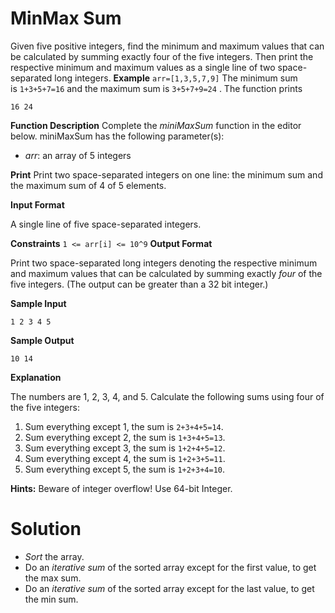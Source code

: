 # MinMax Sum
Given five positive integers, find the minimum and maximum values that can be calculated by summing exactly four of the five integers. Then print the respective minimum and maximum values as a single line of two space-separated long integers.
**Example**
`arr=[1,3,5,7,9]`
The minimum sum is `1+3+5+7=16` and the maximum sum is `3+5+7+9=24` . The function prints

```
16 24
```

**Function Description**
Complete the _miniMaxSum_ function in the editor below.
miniMaxSum has the following parameter(s):
- _arr_: an array of 5 integers

**Print**
Print two space-separated integers on one line: the minimum sum and the maximum sum of 4 of 5 elements.

**Input Format**

A single line of five space-separated integers.

**Constraints**
`1 <= arr[i] <= 10^9`
**Output Format**

Print two space-separated long integers denoting the respective minimum and maximum values that can be calculated by summing exactly _four_ of the five integers. (The output can be greater than a 32 bit integer.)

**Sample Input**

```
1 2 3 4 5
```

**Sample Output**

```
10 14
```

**Explanation**

The numbers are 1, 2, 3, 4, and 5. Calculate the following sums using four of the five integers:

1. Sum everything except 1, the sum is `2+3+4+5=14`.
2. Sum everything except 2, the sum is `1+3+4+5=13`.
3. Sum everything except 3, the sum is `1+2+4+5=12`.
4. Sum everything except 4, the sum is `1+2+3+5=11`.
5. Sum everything except 5, the sum is `1+2+3+4=10`.

**Hints:** Beware of integer overflow! Use 64-bit Integer.

# Solution
- *Sort* the array.
- Do an *iterative sum* of the sorted array except for the first value, to get the max sum. 
- Do an *iterative sum* of the sorted array except for the last value, to get the min sum.
